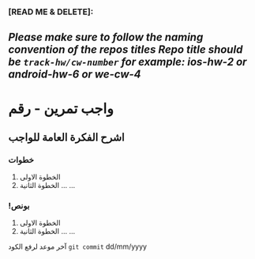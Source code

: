 ### [READ ME & DELETE]: 
*Please make sure to follow the naming convention of the repos titles
Repo title should be `track-hw/cw-number` for example: 
ios-hw-2 or android-hw-6 or we-cw-4*
------------------------------------

# واجب تمرين - رقم
## اشرح الفكرة العامة للواجب
### خطوات 
1. الخطوة الاولى
2. الخطوة الثانية
...
...

### !بونص 
1. الخطوة الاولى
2. الخطوة الثانية
...
...

آخر موعد لرفع الكود  `git commit` 
dd/mm/yyyy
